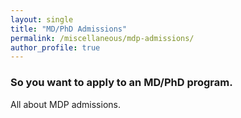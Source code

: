 ```yaml
---
layout: single
title: "MD/PhD Admissions"
permalink: /miscellaneous/mdp-admissions/
author_profile: true
---
```


### So you want to apply to an MD/PhD program. 

All about MDP admissions.
